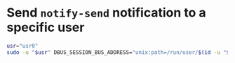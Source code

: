 # Send `notify-send` notification to a specific user

```sh
usr="usr0"
sudo -u "$usr" DBUS_SESSION_BUS_ADDRESS="unix:path=/run/user/$(id -u "$usr")/bus" notify-send "test"
```
